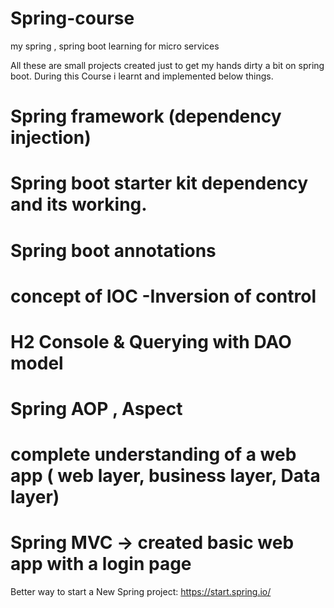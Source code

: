 # Spring-course
my spring , spring boot learning for micro services

All these are small projects created just to get my hands dirty a bit on spring boot.
During this Course i learnt and implemented below things.

# Spring framework (dependency injection)
# Spring boot starter kit dependency and its working.
# Spring boot annotations
# concept of IOC -Inversion of control
# H2 Console & Querying with DAO model
# Spring AOP , Aspect
# complete understanding of a web app ( web layer, business layer, Data layer)
# Spring MVC  -> created basic web app with a login page

Better way to start a New Spring project:
https://start.spring.io/  
